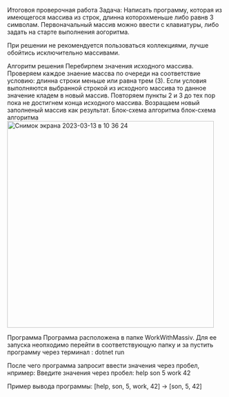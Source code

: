 Итоговоя проверочная работа
Задача:
Написать программу, которая из имеющегося массива из строк, длинна которохменьше либо равнв 3 символам. Первоначальный массив можно ввести с клавиатуры, либо задать на старте выполнения аогоритма.

При решении не рекомендуется пользоваться коллекциями, лучше обойтись исключительно массивами.

Алгоритм решения
Перебирпем значения исходного массива.
Проверяем каждое знаение массва по очереди на соответствие условию: длинна строки меньше или равна трем (3).
Если условия выполняются выбранной строкой из исходного массива то данное значение кладем в новый массив.
Повторяем пункты 2 и 3 до тех пор пока не достигнем конца исходного массива.
Возращаем новый заполненый массив как результат.
Блок-схема алгоритма
блок-схема алгоритма
<img width="479" alt="Снимок экрана 2023-03-13 в 10 36 24" src="https://user-images.githubusercontent.com/39296971/224663140-d22c216f-82ef-47ff-965e-db0912388e6f.png">

Программа
Программа расположена в папке WorkWithMassiv. Для ее запуска неопходимо перейти в соответствующую папку и за пустить программу через терминал : dotnet run

После чего программа запросит ввести значения через пробел, нпример: Введите значения через пробел: help son 5 work 42

Пример вывода программы: [help, son, 5, work, 42] -> [son, 5, 42]
